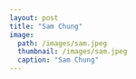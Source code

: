 ```yaml
---
layout: post
title: "Sam Chung"
image:
  path: /images/sam.jpeg
  thumbnail: /images/sam.jpeg
  caption: "Sam Chung"
---
```

